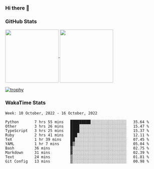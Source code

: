 ### Hi there 👋

### GitHub Stats

<a href="https://github.com/anuraghazra/github-readme-stats">
  <img align="center" height="170px" src="https://github-readme-stats.vercel.app/api/top-langs/?username=tksfjt1024&layout=compact&count_private=true&show_icons=true&show_icons=true&theme=graywhite" />
</a>
<a href="https://github.com/anuraghazra/github-readme-stats">
  <img align="center" height="170px" src="https://github-readme-stats.vercel.app/api?username=tksfjt1024&count_private=true&show_icons=true&show_icons=true&theme=graywhite" />
</a>

[![trophy](https://github-profile-trophy.vercel.app/?username=tksfjt1024)](https://github.com/ryo-ma/github-profile-trophy)

### WakaTime Stats

<!--START_SECTION:waka-->
```text
Week: 10 October, 2022 - 16 October, 2022

Python       7 hrs 55 mins   █████████░░░░░░░░░░░░░░░░   35.64 % 
Other        3 hrs 26 mins   ████░░░░░░░░░░░░░░░░░░░░░   15.47 % 
TypeScript   3 hrs 25 mins   ████░░░░░░░░░░░░░░░░░░░░░   15.37 % 
Ruby         2 hrs 41 mins   ███░░░░░░░░░░░░░░░░░░░░░░   12.11 % 
TeX          1 hr 39 mins    ██░░░░░░░░░░░░░░░░░░░░░░░   07.45 % 
YAML         1 hr 7 mins     █▒░░░░░░░░░░░░░░░░░░░░░░░   05.04 % 
Bash         36 mins         ▓░░░░░░░░░░░░░░░░░░░░░░░░   02.75 % 
Markdown     31 mins         ▓░░░░░░░░░░░░░░░░░░░░░░░░   02.39 % 
Text         24 mins         ▒░░░░░░░░░░░░░░░░░░░░░░░░   01.81 % 
Git Config   13 mins         ▒░░░░░░░░░░░░░░░░░░░░░░░░   00.98 % 
```
<!--END_SECTION:waka-->
